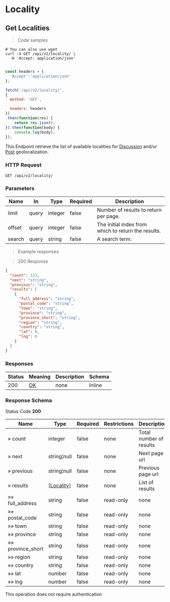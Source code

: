 <h1 id="selfcommunity-api-locality">Locality</h1>

## Get Localities

<a id="opIdlistLocalitys"></a>

> Code samples

```shell
# You can also use wget
curl -X GET /api/v2/locality/ \
  -H 'Accept: application/json'

```

```javascript

const headers = {
  'Accept':'application/json'
};

fetch('/api/v2/locality/',
{
  method: 'GET',

  headers: headers
})
.then(function(res) {
    return res.json();
}).then(function(body) {
    console.log(body);
});

```

This Endpoint retrieve the list of available localities for [Discussion](#selfcommunity-api-discussion) and/or [Post](#selfcommunity-api-post) geolocalization.

<h3 id="http-request">HTTP Request</h3>

`GET /api/v2/locality/`

<h3 id="listlocalitys-parameters">Parameters</h3>

|Name|In|Type|Required|Description|
|---|---|---|---|---|
|limit|query|integer|false|Number of results to return per page.|
|offset|query|integer|false|The initial index from which to return the results.|
|search|query|string|false|A search term.|

> Example responses

> 200 Response

```json
{
  "count": 123,
  "next": "string",
  "previous": "string",
  "results": [
    {
      "full_address": "string",
      "postal_code": "string",
      "town": "string",
      "province": "string",
      "province_short": "string",
      "region": "string",
      "country": "string",
      "lat": 0,
      "lng": 0
    }
  ]
}
```

<h3 id="listlocalitys-responses">Responses</h3>

|Status|Meaning|Description|Schema|
|---|---|---|---|
|200|[OK](https://tools.ietf.org/html/rfc7231#section-6.3.1)|none|Inline|

<h3 id="listlocalitys-responseschema">Response Schema</h3>

Status Code **200**

|Name|Type|Required|Restrictions|Description|
|---|---|---|---|---|
|» count|integer|false|none|Total number of results|
|» next|string¦null|false|none|Next page url|
|» previous|string¦null|false|none|Previous page url|
|» results|[[Locality](#schemalocality)]|false|none|List of results|
|»» full_address|string|false|read-only|none|
|»» postal_code|string|false|read-only|none|
|»» town|string|false|read-only|none|
|»» province|string|false|read-only|none|
|»» province_short|string|false|read-only|none|
|»» region|string|false|read-only|none|
|»» country|string|false|read-only|none|
|»» lat|number|false|read-only|none|
|»» lng|number|false|read-only|none|

<aside class="success">
This operation does not require authentication
</aside>
